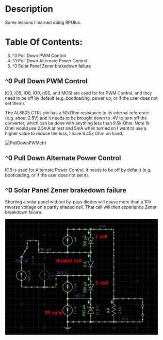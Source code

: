 # Description

Some lessons I learned doing RPUlux.

# Table Of Contents:

3. ^0 Pull Down PWM Control
2. ^0 Pull Down Alternate Power Control
1. ^0 Solar Panel Zener brakedown failure


## ^0  Pull Down PWM Control

IO3, IO5, IO6, IO9, nSS, and MOSI are used for for PWM Control, and they need to be off by default (e.g. bootloading, power up,  or if the user does not set them).

The AL8805 CTRL pin has a 50kOhm resistance to its internal reference (e.g. about 2.5V) and it needs to be brought down to .4V to turn off the converter, which can be done with anything less than 9.5k Ohm. Note 1k Ohm would use 2.5mA at rest and 5mA when turned on I want to use a higher value to reduce the loss, I have 8.45k Ohm on hand. 

![PullDownPWMctrl](./PullDownPWMctrl.png "Pull Down PWM CNRL")

## ^0  Pull Down Alternate Power Control

IO8 is used for Alternate Power Control, it needs to be off by default (e.g. bootloading, or if the user does not set it).

## ^0  Solar Panel Zener brakedown failure

Shorting a solar panel without by-pass diodes will cause more than a 10V reverse voltage on a partly shaded cell. That cell will then experience Zener breakdown failure.

![Zener](./SolarReverseBreakdownIssue.png "Zener Brakedown")
